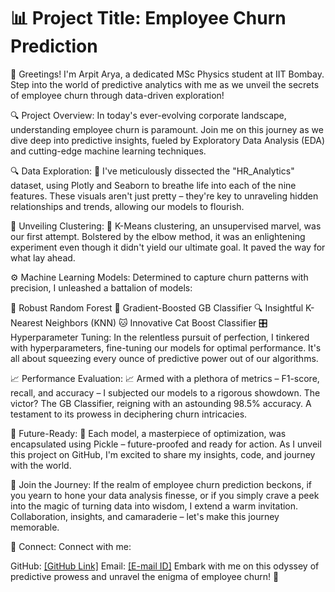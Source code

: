 # 📊 Project Title: Employee Churn Prediction

👋 Greetings! I'm Arpit Arya, a dedicated MSc Physics student at IIT Bombay. Step into the world of predictive analytics with me as we unveil the secrets of employee churn through data-driven exploration!

🔍 Project Overview:
In today's ever-evolving corporate landscape, understanding employee churn is paramount. Join me on this journey as we dive deep into predictive insights, fueled by Exploratory Data Analysis (EDA) and cutting-edge machine learning techniques.

🔍 Data Exploration:
🔎 I've meticulously dissected the "HR_Analytics" dataset, using Plotly and Seaborn to breathe life into each of the nine features. These visuals aren't just pretty – they're key to unraveling hidden relationships and trends, allowing our models to flourish.

🔮 Unveiling Clustering:
🔮 K-Means clustering, an unsupervised marvel, was our first attempt. Bolstered by the elbow method, it was an enlightening experiment even though it didn't yield our ultimate goal. It paved the way for what lay ahead.

⚙️ Machine Learning Models:
Determined to capture churn patterns with precision, I unleashed a battalion of models:

🌲 Robust Random Forest
🚀 Gradient-Boosted GB Classifier
🔍 Insightful K-Nearest Neighbors (KNN)
🐱 Innovative Cat Boost Classifier
🎛️ Hyperparameter Tuning:
In the relentless pursuit of perfection, I tinkered with hyperparameters, fine-tuning our models for optimal performance. It's all about squeezing every ounce of predictive power out of our algorithms.

📈 Performance Evaluation:
📈 Armed with a plethora of metrics – F1-score, recall, and accuracy – I subjected our models to a rigorous showdown. The victor? The GB Classifier, reigning with an astounding 98.5% accuracy. A testament to its prowess in deciphering churn intricacies.

🚀 Future-Ready:
🚀 Each model, a masterpiece of optimization, was encapsulated using Pickle – future-proofed and ready for action. As I unveil this project on GitHub, I'm excited to share my insights, code, and journey with the world.

🔗 Join the Journey:
If the realm of employee churn prediction beckons, if you yearn to hone your data analysis finesse, or if you simply crave a peek into the magic of turning data into wisdom, I extend a warm invitation. Collaboration, insights, and camaraderie – let's make this journey memorable.

🌌 Connect:
Connect with me:

GitHub: [[GitHub Link]](https://github.com/arpit22n0295)
Email: [[E-mail ID]](22N0295@iitb.ac.in)
Embark with me on this odyssey of predictive prowess and unravel the enigma of employee churn! 🌟
